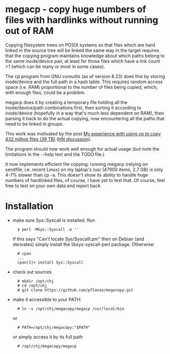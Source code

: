 # megacp - copy huge numbers of files with hardlinks without running out of RAM

Copying filesystem trees on POSIX systems so that files which are hard
linked in the source tree will be linked the same way in the target
requires that the copying program maintains knowledge about which
paths belong to the same inode/device pair, at least for those files
which have a link count >1 (which can be many or most in some
cases).

The cp program from GNU coreutils (as of version 8.23) does this by
storing inode/device and the full path in a hash table. This requires
random access space (i.e. RAM) proportional to the number of files
being copied, which, with enough files, could be a problem.

megacp does it by creating a temporary file holding all the
inode/device/path combinations first, then sorting it according to
inode/device (hopefully in a way that's much less dependent on RAM),
then parsing it back to do the actual copying, now encountering all
the paths that need to be linked in groups.

This work was motivated by the post
[My experience with using cp to copy 432 million files (39 TB)][1]
([HN discussion][]).

 [1]: http://lists.gnu.org/archive/html/coreutils/2014-08/msg00012.html
 [HN discussion]: https://news.ycombinator.com/item?id=8305283

The program should now work well enough for actual usage (but note the
limitations in the --help text and the TODO file.)

It now implements efficient file copying: running megacp (relying on
sendfile, i.e. recent Linux) on my laptop's /usr (47900 items, 2.7 GB)
is only 4-7% slower than cp -a. This doesn't show its ability to
handle huge numbers of hardlinked files, of course, I have yet to test
that. Of course, feel free to test on your own data and report back.


# Installation

- make sure Sys::Syscall is installed. Run

        $ perl -MSys::Syscall -e ''

  If this says "Can't locate Sys/Syscalll.pm" then on Debian (and
  derivates) simply install the libsys-syscall-perl
  package. Otherwise:

        # cpan
        ...
        cpan[1]> install Sys::Syscall

- check out sources

        # mkdir /opt/chj
        # cd /opt/chj
        # git clone https://github.com/pflanze/megacopy.git

- make it accessible to your PATH:

        # ln -s /opt/chj/megacopy/megacp /usr/local/bin

  or

        # PATH=/opt/chj/megacopy:"$PATH"

  or simply access it by its full path

        # /opt/chj/megacopy/megacp

